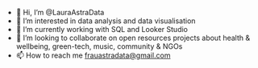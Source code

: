 - 👋 Hi, I’m @LauraAstraData
- 👀 I’m interested in data analysis and data visualisation
- 🌱 I’m currently working with SQL and Looker Studio
- 💞️ I’m looking to collaborate on open resources projects about health & wellbeing, green-tech, music, community & NGOs
- 📫 How to reach me frauastradata@gmail.com

<!---
LauraAstraData/LauraAstraData is a ✨ special ✨ repository because its `README.md` (this file) appears on your GitHub profile.
You can click the Preview link to take a look at your changes.
--->
